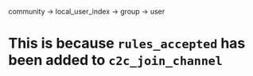community -> local_user_index -> group -> user

# This is because `rules_accepted` has been added to `c2c_join_channel`